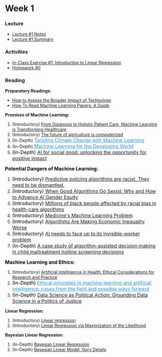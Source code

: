 # Week 1

### Lecture
- [Lecture #1 Notes](https://github.com/onefishy/am207/blob/master/Lectures/lecture_1_notes.ipynb)
- [Lecture #1 Summary](https://github.com/onefishy/am207/blob/master/Lectures/lecture_1_summary_slides.ipynb)

### Activities
- [In-Class Exercise #1: Introduction to Linear Regression](https://deepnote.com/project/AM207Fall202101linearregression-aYM1a9NMQROUArhBIHjlNw/%2FIn-Class%20Exercises%2F01_linear_regression.ipynb)
- [Homework #0](https://github.com/onefishy/am207/blob/master/HW/AM207_HW0.ipynb)

### Reading
**Preparatory Readings:**
 - [How to Assess the Broader Impact of Technology](https://docs.google.com/presentation/d/1VjzdaCHrzH_3XCTEqoTzTw-8kk5G_spM093JjEN6jOU/edit?usp=sharing)
 - [How To Read Machine Learning Papers: A Guide](https://docs.google.com/document/d/1MPEOSairUkktoZmX1N8zcIaENjyirt-JgRfSD-HBymk/edit?usp=sharing)

<p><strong>Promises of Machine Learning:</strong></p>
<ol>
    <li>(Introductory) <a class="inline_disabled" href="https://www.wired.com/wiredinsider/2019/10/from-diagnosis-to-holistic-patient-care-machine-learning-is-transforming-healthcare/" target="_blank" rel="noopener">From Diagnosis to Holistic Patient Care, Machine Learning is Transforming Healthcare</a></li>
    <li>(Introductory) <a class="inline_disabled" href="https://news.mit.edu/2019/algorithm-growing-agriculture-0403" target="_blank" rel="noopener">The future of agriculture is computerized</a></li>
    <li>(In-Depth)&nbsp;<span style="color: #3598db;"><a class="inline_disabled" style="color: #3598db;" href="https://arxiv.org/pdf/1906.05433.pdf" target="_blank" rel="noopener"><span style="font-family: inherit; font-size: 1rem;">Tackling Climate Change with Machine Learning</span></a></span></li>
    <li>(In-Depth)&nbsp;<span style="color: #3598db;"><a class="inline_disabled" style="color: #3598db;" href="https://www.ri.cmu.edu/wp-content/uploads/2020/05/3210548.pdf" target="_blank" rel="noopener"><span style="font-family: inherit; font-size: 1rem;">Machine Learning for the Developing World</span></a></span></li>
    <li><span style="color: #3598db;"><span style="font-family: inherit; font-size: 1rem;"><span style="color: #000000;">(In-Depth)</span> <a class="inline_disabled" href="https://www.nature.com/articles/s41467-020-15871-z" target="_blank" rel="noopener">AI for social good: unlocking the opportunity for positive impact</a></span></span></li>
</ol>
<p><strong><span style="color: #000000;"><span style="font-family: inherit; font-size: 1rem;">Potential Dangers of Machine Learning:</span></span></strong></p>
<ol>
    <li><span style="color: #3598db;"><span style="font-family: inherit; font-size: 1rem;"><span style="color: #000000;">(Introductory) <a class="inline_disabled" href="https://www.technologyreview.com/2020/07/17/1005396/predictive-policing-algorithms-racist-dismantled-machine-learning-bias-criminal-justice/" target="_blank" rel="noopener">Predictive policing algorithms are racist. They need to be dismantled.</a></span></span></span></li>
    <li><span style="color: #3598db;"><span style="font-family: inherit; font-size: 1rem;"><span style="color: #000000;">(Introductory) <a class="inline_disabled" href="https://ssir.org/articles/entry/when_good_algorithms_go_sexist_why_and_how_to_advance_ai_gender_equity" target="_blank" rel="noopener">When Good Algorithms Go Sexist: Why and How to Advance AI Gender Equity</a></span></span></span></li>
    <li><span style="color: #3598db;"><span style="font-family: inherit; font-size: 1rem;"><span style="color: #000000;">(Introductory) <a class="inline_disabled" href="https://www.nature.com/articles/d41586-019-03228-6" target="_blank" rel="noopener">Millions of black people affected by racial bias in health-care algorithms</a></span></span></span></li>
    <li><span style="color: #3598db;"><span style="font-family: inherit; font-size: 1rem;"><span style="color: #000000;">(Introductory) <a class="inline_disabled" href="https://bostonreview.net/science-nature/rachel-thomas-medicines-machine-learning-problem" target="_blank" rel="noopener">Medicine's Machine Learning Problem</a></span></span></span></li>
    <li><span style="color: #3598db;"><span style="font-family: inherit; font-size: 1rem;"><span style="color: #000000;">(Introductory) <a class="inline_disabled" href="https://hbr.org/2020/10/algorithms-are-making-economic-inequality-worse" target="_blank" rel="noopener">Algorithms Are Making Economic Inequality Worse</a></span></span></span></li>
    <li><span style="color: #3598db;"><span style="font-family: inherit; font-size: 1rem;"><span style="color: #000000;">(Introductory) <a class="inline_disabled" href="https://www.technologyreview.com/2020/12/11/1014081/ai-machine-learning-crowd-gig-worker-problem-amazon-mechanical-turk/" target="_blank" rel="noopener">AI needs to face up to its invisible-worker problem</a></span></span></span></li>
    <li><span style="color: #3598db;"><span style="font-family: inherit; font-size: 1rem;"><span style="color: #000000;">(In-Depth) <a class="inline_disabled" href="https://proceedings.mlr.press/v81/chouldechova18a/chouldechova18a.pdf" target="_blank" rel="noopener">A case study of algorithm-assisted decision making in child maltreatment hotline screening decisions</a></span></span></span></li>
</ol>
<p><strong><span style="color: #000000;"><span style="font-family: inherit; font-size: 1rem;">Machine Learning and Ethics:</span></span></strong></p>
<ol>
    <li>(Introductory) <a class="inline_disabled" href="https://www.himss.org/resources/artificial-intelligence-health-ethical-considerations-research-and-practice" target="_blank" rel="noopener">Artificial Intelligence in Health: Ethical Considerations for Research and Practice</a></li>
    <li><span style="color: #000000;"><span style="font-family: inherit; font-size: 1rem;">(In-Depth)</span></span><strong><span style="color: #000000;"><span style="font-family: inherit; font-size: 1rem;"> </span></span></strong><span style="color: #3598db;"><a class="inline_disabled" style="color: #3598db;" href="https://www.nature.com/articles/s41599-020-0501-9" target="_blank" rel="noopener"><span style="font-family: inherit; font-size: 1rem;">Ethical principles in machine learning and artificial intelligence: cases from the field and possible ways forward</span></a></span></li>
    <li><span style="color: #3598db;"><span style="font-family: inherit; font-size: 1rem;"><span style="color: #000000;">(In-Depth)</span> <a class="inline_disabled" href="https://arxiv.org/pdf/1811.03435.pdf" target="_blank" rel="noopener">Data Science as Political Action: Grounding Data Science in a Politics of Justice</a></span></span></li>
</ol>
<p><strong>Linear Regression:</strong></p>
<ol>
    <li>(Introductory) <a href="http://www.cs.toronto.edu/~rgrosse/courses/csc321_2017/readings/L02%20Linear%20Regression.pdf">Linear regression</a></li>
    <li>(Introductory) <a href="https://www.cs.princeton.edu/courses/archive/fall18/cos324/files/mle-regression.pdf">Linear Regression via Maximization of the Likelihood</a></li>
</ol>
<p><strong>Bayesian Linear Regression:</strong></p>
<ol>
    <li>(In-Depth) <a href="https://brunaw.com/phd/bayes-regression/report.pdf">Bayesian Linear Regression</a></li>
    <li>(In-Depth) <a href="http://www.biostat.umn.edu/~ph7440/pubh7440/BayesianLinearModelGoryDetails.pdf">Bayesian Linear Model: Gory Details</a></li>
</ol>

